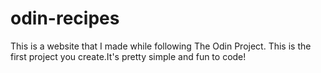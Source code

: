 # odin-recipes
This is a website that I made while following The Odin Project. This is the first project you create.It's pretty simple and fun to code!